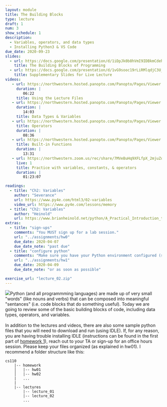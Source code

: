 ```yaml
---
layout: module
title: The Building Blocks
type: lecture
draft: 1
num: 3
show_schedule: 1
description:
  - Variables, operators, and data types
  - Installing Python3 & VS Code
due_date: 2020-09-23
slides:
  - url: https://docs.google.com/presentation/d/1iDpJk0b8hVmI9IDBkmCdehQ_l_F3FYY1FvNWpThB13U/edit?usp=sharing
    title: The Building Blocks of Programming
  - url: https://docs.google.com/presentation/d/1vG9sooc19rLiRMlqdjC3U_OlGrg7kd13hEJQkYvEgRQ/edit?usp=sharing
    title: Supplementary Slides for Live Lecture
videos:
   - url: https://northwestern.hosted.panopto.com/Panopto/Pages/Viewer.aspx?id=a06db80a-e42d-4f4e-9559-ab96012be392
     duration: |
        06:22
     title: Using the Lecture Files
   - url: https://northwestern.hosted.panopto.com/Panopto/Pages/Viewer.aspx?id=41a588ed-e8f9-4a02-a183-ab96012e0753
     duration: |
        14:03
     title: Data Types & Variables
   - url: https://northwestern.hosted.panopto.com/Panopto/Pages/Viewer.aspx?id=74153def-e372-483c-a37b-ab96013411e8
     title: Operators
     duration: |
        08:36
   - url: https://northwestern.hosted.panopto.com/Panopto/Pages/Viewer.aspx?id=2930cea4-4821-41a0-ab70-ab960136b2f4
     title: Built-in Functions
     duration: |
        13:31
   - url: https://northwestern.zoom.us/rec/share/7MVeBuHq9XFLfpX_2mjuZoQxG978X6a803cfqKJYy0k7ifhtnsf_MpUsQuT4Dck3
     live: 1
     title: Practice with variables, constants, & operators
     duration: |
        01:23:07

readings:
  - title: "Ch2: Variables"
    author: "Severance"
    url: https://www.py4e.com/html3/02-variables
    video_url: https://www.py4e.com/lessons/memory
  - title: "Ch2: Variables"
    author: "Heinold"
    url: https://www.brianheinold.net/python/A_Practical_Introduction_to_Python_Programming_Heinold.pdf
extras:
  - title: "sign-ups"
    comments: "You MUST sign up for a lab session."
    url: "../assignments/hw0"
    due_date: 2020-04-07
    due_date_note: "past due"
  - title: "configure python"
    comments: "Make sure you have your Python environment configured (see homework 1, part 1 for instructions)."
    url: "../assignments/hw1"
    due_date: 2020-04-09
    due_date_note: "or as soon as possible"

exercise_url: "lecture_02.zip"
---
```


<img class="module-image" src="/fall2020/assets/images/lectures/lecture_02_blocks.jpg" />Python (and all programmming languages) are made up of very small "words" (like nouns and verbs) that can be composed into meaningful "sentances" (i.e. code blocks that do something useful). Today we are going to review some of the basic building blocks of code, including data types, operators, and variables.<br><br>In addition to the lectures and videos, there are also some sample python files that you will need to download and run (using IDLE). If, for any reason, you are having trouble installing IDLE (instructions can be found in the first part of [homework 1](../assignments/hw1)), reach out to your TA or sign-up for an office hours session. Please keep your files organized (as explained in hw01). I recommend a folder structure like this:

```
cs110
    |-- homework
    │   |-- hw01
    │   |-- hw02
    |   ...
    |
    |-- lectures
        |-- lecture_01
        |-- lecture_02
        ...
```